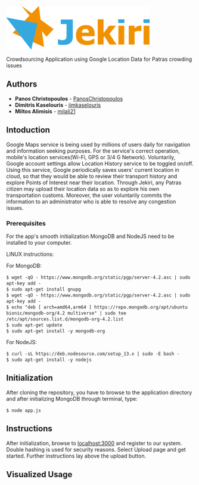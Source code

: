 
![Jekiri](https://github.com/PanosChristopoulos/Jekiri/blob/master/public/JekiriLogo.png)

Crowdsourcing Application using Google Location Data for Patras crowding issues

## Authors

* **Panos Christopoulos** - [PanosChristopoulos](https://github.com/PanosChristopoulos)
* **Dimitris Kaselouris** - [jimkaselouris](https://github.com/jimkaselouris)
* **Miltos Alimisis** - [milali21](https://github.com/milali21)

## Intoduction
Google Maps service is being used by millions of users daily for navigation and information seeking purposes. For the service's correct operation, mobile's location services(Wi-Fi, GPS or 3/4 G Network). Voluntarily, Google account settings allow Location History service to be toggled on/off. Using this service, Google periodically saves users' current location in cloud, so that they would be able to review their transport history and explore Points of Interest near their location. Through Jekiri, any Patras citizen may upload their location data so as to explore his own transportation customs. Moreover, the user voluntarily commits the information to an administrator who is able to resolve any congestion issues.

### Prerequisites

For the app's smooth initialization MongoDB and NodeJS need to be installed to your computer.

LINUX instructions:

For MongoDB:
```console
$ wget -qO - https://www.mongodb.org/static/pgp/server-4.2.asc | sudo apt-key add -
$ sudo apt-get install gnupg
$ wget -qO - https://www.mongodb.org/static/pgp/server-4.2.asc | sudo apt-key add -
$ echo "deb [ arch=amd64,arm64 ] https://repo.mongodb.org/apt/ubuntu bionic/mongodb-org/4.2 multiverse" | sudo tee /etc/apt/sources.list.d/mongodb-org-4.2.list
$ sudo apt-get update
$ sudo apt-get install -y mongodb-org
```

For NodeJS:
```console
$ curl -sL https://deb.nodesource.com/setup_13.x | sudo -E bash -
$ sudo apt-get install -y nodejs
```

## Initialization

After cloning the repository, you have to browse to the application directory and after initializing MongoDB through terminal, type:

```console
$ node app.js
```

## Instructions

After initialization, browse to  [localhost:3000](http://localhost:3000/) and register to our system. Double hashing is used for security reasons. Select Upload page and get started. Further instructions lay above the upload button.

## Visualized Usage



